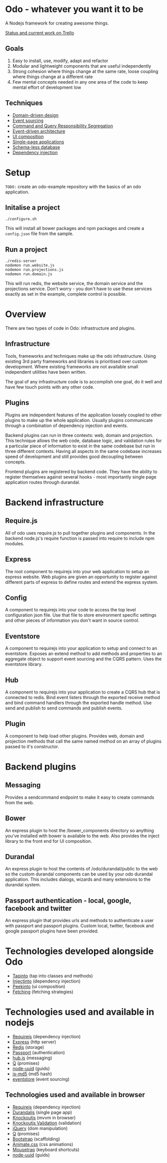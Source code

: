 # Odo - whatever you want it to be

A Nodejs framework for creating awesome things.

[Status and current work on Trello](https://trello.com/board/odo/4f7b3e995aa70d786202e667)

## Goals
1. Easy to install, use, modify, adapt and refactor
2. Modular and lightweight components that are useful independently
3. Strong cohesion where things change at the same rate, loose coupling where things change at a different rate
4. Few mental concepts needed in any one area of the code to keep mental effort of development low

## Techniques
- [Domain-driven design](http://martinfowler.com/tags/domain%20driven%20design.html)
- [Event sourcing](http://martinfowler.com/eaaDev/EventSourcing.html)
- [Command and Query Responsibility Segregation](http://martinfowler.com/bliki/CQRS.html)
- [Event-driven architecture](http://msdn.microsoft.com/en-nz/architecture/aa699424.aspx)
- [UI composition](http://www.udidahan.com/2012/06/23/ui-composition-techniques-for-correct-service-boundaries/)
- [Single-page applications](http://www.johnpapa.net/spa/)
- [Schema-less database](http://martinfowler.com/nosql.html)
- [Dependency injection](http://martinfowler.com/articles/injection.html)

# Setup
`TODO:` create an odo-example repository with the basics of an odo application.

## Initalise a project
```
./configure.sh
```

This will install all bower packages and npm packages and create a `config.json` file from the sample.

## Run a project
```
./redis-server
nodemon run.website.js
nodemon run.projections.js
nodemon run.domain.js
```

This will run redis, the website service, the domain service and the projections service. Don't worry - you don't have to use these services exactly as set in the example, complete control is possible.

# Overview
There are two types of code in Odo: infrastructure and plugins.

## Infrastructure
Tools, frameworks and techniques make up the odo infrastructure. Using existing 3rd party frameworks and libraries is prioritised over custom development. Where existing frameworks are not available small independent utilities have been written.

The goal of any infrastructure code is to accomplish one goal, do it well and have few touch points with any other code.

## Plugins
Plugins are independent features of the application loosely coupled to other plugins to make up the whole application. Usually plugins communicate through a combination of dependency injection and events.

Backend plugins can run in three contexts: web, domain and projection. This technique allows the web code, database logic, and validation rules for a particular piece of information to exist in the same codebase but run in three different contexts. Having all aspects in the same codebase increases speed of development and still provides good decoupling between concepts.

Frontend plugins are registered by backend code. They have the ability to register themselves against several hooks - most importantly single page application routes through durandal.

# Backend infrastructure

## Require.js
All of odo uses require.js to pull together plugins and components. In the backend node.js's require function is passed into require to include npm modules.

## Express
The root component to requirejs into your web application to setup an express website. Web plugins are given an opportunity to register against different parts of express to define routes and extend the express system.

## Config
A component to requirejs into your code to access the top level configuration json file. Use that file to store environment specific settings and other pieces of information you don't want in source control.

## Eventstore
A component to requirejs into your application to setup and connect to an eventstore. Exposes an extend method to add methods and properties to an aggregate object to support event sourcing and the CQRS pattern. Uses the eventstore library.

## Hub
A component to requirejs into your application to create a CQRS hub that is connected to redis. Bind event listers through the exported receive method and bind command handlers through the exported handle method. Use send and publish to send commands and publish events.

## Plugin
A component to help load other plugins. Provides web, domain and projection methods that call the same named method on an array of plugins passed to it's constructor.

# Backend plugins

## Messaging
Provides a sendcommand endpoint to make it easy to create commands from the web.

## Bower
An express plugin to host the /bower_components directory so anything you've installed with bower is available to the web. Also provides the inject library to the front end for UI composition.

## Durandal
An express plugin to host the contents of /odo/durandal/public to the web so the custom durandal components can be used by your odo durandal application. This includes dialogs, wizards and many extensions to the durandal system.

## Passport authentication - local, google, facebook and twitter
An express plugin that provides urls and methods to authenticate a user with passport and passport plugins. Custom local, twitter, facebook and google passport plugins have been provided.

# Technologies developed alongside Odo

- [Tapinto](https://github.com/tcoats/tapinto) (tap into classes and methods)
- [Injectinto](https://github.com/tcoats/injectinto) (dependency injection)
- [Peekinto](https://github.com/tcoats/peekinto) (ui composition)
- [Fetching](https://github.com/tcoats/fetching) (fetching strategies)

# Technologies used and available in nodejs

- [Requirejs](http://requirejs.org/) (dependency injection)
- [Express](http://expressjs.com/) (http server)
- [Redis](http://redis.io/) (storage)
- [Passport](http://passportjs.org/) (authentication)
- [hub.js](http://maxantoni.de/projects/hub.js/) (messaging)
- [Q](https://github.com/kriskowal/q) (promises)
- [node-uuid](https://github.com/broofa/node-uuid) (guids)
- [js-md5](https://github.com/emn178/js-md5) (md5 hash)
- [eventstore](https://github.com/jamuhl/nodeEventStore) (event sourcing)


## Technologies used and available in browser

- [Requirejs](http://requirejs.org/) (dependency injection)
- [Durandaljs](http://durandaljs.com/) (single page app)
- [Knockoutjs](http://knockoutjs.com/) (mvvm in browser)
- [Knockoutjs Validation](https://github.com/Knockout-Contrib/Knockout-Validation) (validation)
- [jQuery](http://jquery.com/) (dom manipulation)
- [Q](https://github.com/kriskowal/q) (promises)
- [Bootstrap](http://getbootstrap.com/) (scaffolding)
- [Animate.css](https://daneden.me/animate/) (css animations)
- [Mousetrap](http://craig.is/killing/mice) (keyboard shortcuts)
- [node-uuid](https://github.com/broofa/node-uuid) (guids)
